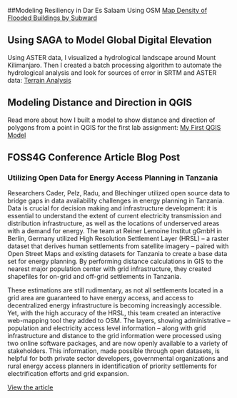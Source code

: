##Modeling Resiliency in Dar Es Salaam Using OSM
[Map Density of Flooded Buildings by Subward](caseylilley.github.io/dsmap/index.html)

## Using SAGA to Model Global Digital Elevation 
Using ASTER data, I visualized a hydrological landscape around Mount Kilimanjaro. Then I created a batch processing algorithm to automate the hydrological analysis and look for sources of error in SRTM and ASTER data: [Terrain Analysis](Global_DEM_Models.md)


## Modeling Distance and Direction in QGIS
Read more about how I built a model to show distance and direction of polygons from a point in QGIS for the first lab assignment:
[My First QGIS Model](qgisModelDirDis.md)


## FOSS4G Conference Article Blog Post
### Utilizing Open Data for Energy Access Planning in Tanzania

Researchers Cader, Pelz, Radu, and Blechinger utilized open source data to bridge gaps in data availability challenges in energy planning in Tanzania. Data is crucial for decision making and infrastructure development: it is essential to understand the extent of current electricity transmission and distribution infrastructure, as well as the locations of underserved areas with a demand for energy. The team at Reiner Lemoine Institut gGmbH in Berlin, Germany utilized High Resolution Settlement Layer (HRSL) – a raster dataset that derives human settlements from satellite imagery – paired with Open Street Maps and existing datasets for Tanzania to create a base data set for energy planning. By performing distance calculations in GIS to the nearest major population center with grid infrastructure, they created shapefiles for on-grid and off-grid settlements in Tanzania. 


These estimations are still rudimentary, as not all settlements located in a grid area are guaranteed to have energy access, and access to decentralized energy infrastructure is becoming increasingly accessible. Yet, with the high accuracy of the HRSL, this team created an interactive web-mapping tool they added to OSM. The layers, showing administrative – population and electricity access level information – along with grid infrastructure and distance to the grid information were processed using two online software packages, and are now openly available to a variety of stakeholders. This information, made possible through open datasets, is helpful for both private sector developers, governmental organizations and rural energy access planners in identification of priority settlements for electrification efforts and grid expansion. 

[View the article](https://www.int-arch-photogramm-remote-sens-spatial-inf-sci.net/XLII-4-W8/23/2018/isprs-archives-XLII-4-W8-23-2018.pdf)

